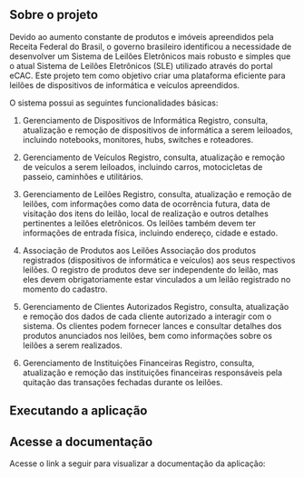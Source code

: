 ## Sobre o projeto 
Devido ao aumento constante de produtos e imóveis apreendidos pela Receita Federal do Brasil, o governo brasileiro identificou a necessidade de desenvolver um Sistema de Leilões Eletrônicos mais robusto e simples que o atual Sistema de Leilões Eletrônicos (SLE) utilizado através do portal eCAC. Este projeto tem como objetivo criar uma plataforma eficiente para leilões de dispositivos de informática e veículos apreendidos.

O sistema possui as seguintes funcionalidades básicas:

1. Gerenciamento de Dispositivos de Informática
Registro, consulta, atualização e remoção de dispositivos de informática a serem leiloados, incluindo notebooks, monitores, hubs, switches e roteadores.

2. Gerenciamento de Veículos
Registro, consulta, atualização e remoção de veículos a serem leiloados, incluindo carros, motocicletas de passeio, caminhões e utilitários.

4. Gerenciamento de Leilões
Registro, consulta, atualização e remoção de leilões, com informações como data de ocorrência futura, data de visitação dos itens do leilão, local de realização e outros detalhes pertinentes a leilões eletrônicos.
Os leilões também devem ter informações de entrada física, incluindo endereço, cidade e estado.

5. Associação de Produtos aos Leilões
Associação dos produtos registrados (dispositivos de informática e veículos) aos seus respectivos leilões.
O registro de produtos deve ser independente do leilão, mas eles devem obrigatoriamente estar vinculados a um leilão registrado no momento do cadastro.

6. Gerenciamento de Clientes Autorizados
Registro, consulta, atualização e remoção dos dados de cada cliente autorizado a interagir com o sistema.
Os clientes podem fornecer lances e consultar detalhes dos produtos anunciados nos leilões, bem como informações sobre os leilões a serem realizados.

8. Gerenciamento de Instituições Financeiras
Registro, consulta, atualização e remoção das instituições financeiras responsáveis pela quitação das transações fechadas durante os leilões.


## Executando a aplicação 


## Acesse a documentação 
Acesse o link a seguir para visualizar a documentação da aplicação: 
